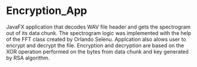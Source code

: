 # Encryption_App
JavaFX application that decodes WAV file header and gets the spectrogram out of
its data chunk. The spectrogram logic was implemented with the help of the FFT
class created by Orlando Selenu. Applcation also alows user to encrypt and decrypt
the file. Encryption and decryption are based on the XOR operation performed on the
bytes from data chunk and key generated by RSA algorithm.